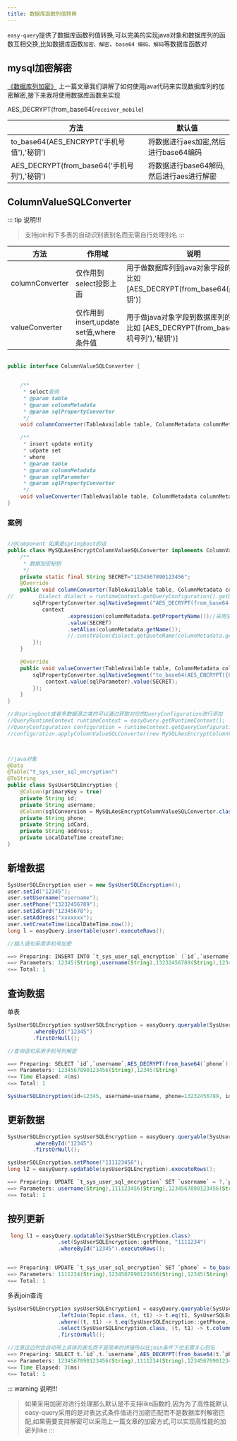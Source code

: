 ```yaml
---
title: 数据库函数列值转换
---
```


`easy-query`提供了数据库函数列值转换,可以完美的实现java对象和数据库列的函数互相交换,比如数据库函数`加密、解密`、`base64 编码、解码`等数据库函数对

## mysql加密解密
[《数据库列加密》](/easy-query-doc/guide/adv/column-encryption) 上一篇文章我们讲解了如何使用java代码来实现数据库列的加密解密,接下来我将使用数据库函数来实现


AES_DECRYPT(from_base64(`receiver_mobile`)


方法  | 默认值 
--- | --- 
to_base64(AES_ENCRYPT('手机号值'),'秘钥') | 将数据进行aes加密,然后进行base64编码
AES_DECRYPT(from_base64('手机号列'),'秘钥') | 将数据进行base64解码,然后进行aes进行解密

## ColumnValueSQLConverter



::: tip 说明!!!
> 支持join和下多表的自动识别表别名而无需自行处理别名
:::


方法  | 作用域 | 说明
--- | ---  | ---
columnConverter | 仅作用到select投影上面 | 用于做数据库列到java对象字段的函数处理比如 [AES_DECRYPT(from_base64(`phone`),'秘钥')]
valueConverter | 仅作用到insert,update set值,where条件值 | 用于做java对象字段到数据库列的函数处理比如 [AES_DECRYPT(from_base64('手机号列'),'秘钥')]

```java

public interface ColumnValueSQLConverter {


    /**
     * select查询
     * @param table
     * @param columnMetadata
     * @param sqlPropertyConverter
     */
    void columnConverter(TableAvailable table, ColumnMetadata columnMetadata, SQLPropertyConverter sqlPropertyConverter, QueryRuntimeContext runtimeContext);

    /**
     * insert update entity
     * udpate set
     * where
     * @param table
     * @param columnMetadata
     * @param sqlParameter
     * @param sqlPropertyConverter
     */
    void valueConverter(TableAvailable table, ColumnMetadata columnMetadata, SQLParameter sqlParameter, SQLPropertyConverter sqlPropertyConverter, QueryRuntimeContext runtimeContext);
}

```

### 案例
```java

//@Component 如果是springboot的话
public class MySQLAesEncryptColumnValueSQLConverter implements ColumnValueSQLConverter {
    /**
     * 数据加密秘钥
     */
    private static final String SECRET="1234567890123456";
    @Override
    public void columnConverter(TableAvailable table, ColumnMetadata columnMetadata, SQLPropertyConverter sqlPropertyConverter, QueryRuntimeContext runtimeContext) {
//        Dialect dialect = runtimeContext.getQueryConfiguration().getDialect();
        sqlPropertyConverter.sqlNativeSegment("AES_DECRYPT(from_base64({0}),{1})",context->{
           context
                   .expression(columnMetadata.getPropertyName())//采用变量是因为可能出现join附带别名所以需要变量
                   .value(SECRET)
                   .setAlias(columnMetadata.getName());
                   //.constValue(dialect.getQuoteName(columnMetadata.getName()));//如果这边也是用变量就会导致join下不是别名而是带具体表的列比如:t.`phone`
        });
    }

    @Override
    public void valueConverter(TableAvailable table, ColumnMetadata columnMetadata, SQLParameter sqlParameter, SQLPropertyConverter sqlPropertyConverter, QueryRuntimeContext runtimeContext) {
        sqlPropertyConverter.sqlNativeSegment("to_base64(AES_ENCRYPT({0},{1}))",context->{
            context.value(sqlParameter).value(SECRET);
        });
    }
}

//非springboot或者多数据源之类的可以通过获取对应的QueryConfiguration进行添加
//QueryRuntimeContext runtimeContext = easyQuery.getRuntimeContext();
//QueryConfiguration configuration = runtimeContext.getQueryConfiguration();
//configuration.applyColumnValueSQLConverter(new MySQLAesEncryptColumnValueSQLConverter());



//java对象
@Data
@Table("t_sys_user_sql_encryption")
@ToString
public class SysUserSQLEncryption {
    @Column(primaryKey = true)
    private String id;
    private String username;
    @Column(sqlConversion = MySQLAesEncryptColumnValueSQLConverter.class)//添加这个列为加密列
    private String phone;
    private String idCard;
    private String address;
    private LocalDateTime createTime;
}

```

## 新增数据
```java
SysUserSQLEncryption user = new SysUserSQLEncryption();
user.setId("12345");
user.setUsername("username");
user.setPhone("13232456789");
user.setIdCard("12345678");
user.setAddress("xxxxxxx");
user.setCreateTime(LocalDateTime.now());
long l = easyQuery.insertable(user).executeRows();

//插入语句采用手机号加密

==> Preparing: INSERT INTO `t_sys_user_sql_encryption` (`id`,`username`,`phone`,`id_card`,`address`,`create_time`) VALUES (?,?,to_base64(AES_ENCRYPT(?,?)),?,?,?)
==> Parameters: 12345(String),username(String),13232456789(String),1234567890123456(String),12345678(String),xxxxxxx(String),2023-08-10T14:09:32.109(LocalDateTime)
<== Total: 1
```

## 查询数据
单表
```java
SysUserSQLEncryption sysUserSQLEncryption = easyQuery.queryable(SysUserSQLEncryption.class)
        .whereById("12345")
        .firstOrNull();

//查询语句采用手机号列解密

==> Preparing: SELECT `id`,`username`,AES_DECRYPT(from_base64(`phone`),?) AS `phone`,`id_card`,`address`,`create_time` FROM `t_sys_user_sql_encryption` WHERE `id` = ? LIMIT 1
==> Parameters: 1234567890123456(String),12345(String)
<== Time Elapsed: 4(ms)
<== Total: 1

SysUserSQLEncryption(id=12345, username=username, phone=13232456789, idCard=12345678, address=xxxxxxx, createTime=2023-08-10T14:10:33)


```

## 更新数据
```java
SysUserSQLEncryption sysUserSQLEncryption = easyQuery.queryable(SysUserSQLEncryption.class)
        .whereById("12345")
        .firstOrNull();

sysUserSQLEncryption.setPhone("111123456");
long l2 = easyQuery.updatable(sysUserSQLEncryption).executeRows();

==> Preparing: UPDATE `t_sys_user_sql_encryption` SET `username` = ?,`phone` = to_base64(AES_ENCRYPT(?,?)),`id_card` = ?,`address` = ?,`create_time` = ? WHERE `id` = ?
==> Parameters: username(String),111123456(String),1234567890123456(String),12345678(String),xxxxxxx(String),2023-08-10T14:17:12(LocalDateTime),12345(String)
<== Total: 1


```

## 按列更新
```java
 long l1 = easyQuery.updatable(SysUserSQLEncryption.class)
                .set(SysUserSQLEncryption::getPhone, "1111234")
                .whereById("12345").executeRows();


==> Preparing: UPDATE `t_sys_user_sql_encryption` SET `phone` = to_base64(AES_ENCRYPT(?,?)) WHERE `id` = ?
==> Parameters: 1111234(String),1234567890123456(String),12345(String)
<== Total: 1
```


多表join查询
```java
SysUserSQLEncryption sysUserSQLEncryption1 = easyQuery.queryable(SysUserSQLEncryption.class)
                .leftJoin(Topic.class, (t, t1) -> t.eq(t1, SysUserSQLEncryption::getId, Topic::getId))
                .where((t, t1) -> t.eq(SysUserSQLEncryption::getPhone, "1111234"))
                .select(SysUserSQLEncryption.class, (t, t1) -> t.columnAll())
                .firstOrNull();

//注意这边列会自动带上具体的表名而不是简单的拼接所以在join条件下也无需关心别名
==> Preparing: SELECT t.`id`,t.`username`,AES_DECRYPT(from_base64(t.`phone`),?) AS `phone`,t.`id_card`,t.`address`,t.`create_time` FROM `t_sys_user_sql_encryption` t LEFT JOIN `t_topic` t1 ON t.`id` = t1.`id` WHERE t.`phone` = to_base64(AES_ENCRYPT(?,?)) LIMIT 1
==> Parameters: 1234567890123456(String),1111234(String),1234567890123456(String)
<== Time Elapsed: 3(ms)
<== Total: 1
```


::: warning 说明!!!
> 如果采用加密对进行处理那么默认是不支持like函数的,因为为了高性能默认easy-query采用的是对表达式条件值进行加密匹配而不是数据库列解密匹配,如果需要支持解密可以采用上一篇文章的加密方式,可以实现高性能的加密列like
:::